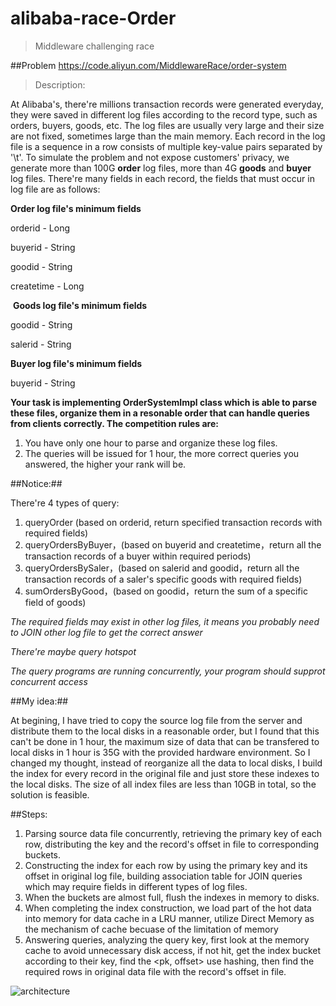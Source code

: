 # alibaba-race-Order
> Middleware challenging race

##Problem https://code.aliyun.com/MiddlewareRace/order-system


> Description:

  At Alibaba's, there're millions transaction records were generated everyday, they were saved in different log files according to the record type, such as orders, buyers, goods, etc. The log files are usually very large and their size are not fixed, sometimes large than the main memory. Each record in the log file is a sequence in a row consists of multiple key-value pairs separated by '\t'. 
  To simulate the problem and not expose customers' privacy, we generate more than 100G **order** log files, more than 4G **goods** and **buyer** log files. There're many fields in each record, the fields that must occur in log file are as follows: 
  
  
  **Order log file's minimum fields**
  
orderid - Long

buyerid - String

goodid - String

createtime - Long

 **Goods log file's minimum fields**
 
goodid - String

salerid - String

**Buyer log file's minimum fields**

buyerid - String


**Your task is implementing OrderSystemImpl class which is able to parse these files, organize them in a resonable order that can handle queries from clients correctly. The competition rules are:**

1. You have only one hour to parse and organize these log files. 
2. The queries will be issued for 1 hour, the more correct queries you answered, the higher your rank will be.

##Notice:##

There're 4 types of query:

1. queryOrder (based on orderid, return specified transaction records with required fields)
2. queryOrdersByBuyer，(based on buyerid and createtime，return all the transaction records of a buyer within required periods)
3. queryOrdersBySaler，(based on salerid and goodid，return all the transaction records of a saler's specific goods with required fields)
4. sumOrdersByGood，(based on goodid，return the sum of a specific field of goods)

*The required fields may exist in other log files, it means you probably need to JOIN other log file to get the correct answer*

*There're maybe query hotspot*

*The query programs are running concurrently, your program should supprot concurrent access*


##My idea:##

At begining, I have tried to copy the source log file from the server and distribute them to the local disks in a reasonable order, but I found that this can't be done in 1 hour, the maximum size of data that can be transfered to local disks in 1 hour is 35G with the provided hardware environment. So I changed my thought, instead of reorganize all the data to local disks, I build the index for every record in the original file and just store these indexes to the local disks. The size of all index files are less than 10GB in total, so the solution is feasible.

##Steps:

1. Parsing source data file concurrently, retrieving the primary key of each row, distributing the key and the record's offset in file to corresponding buckets.
2. Constructing the index for each row by using the primary key and its offset in original log file, building association table for JOIN queries which may require fields in different types of log files.
3. When the buckets are almost full, flush the indexes in memory to disks.
4. When completing the index construction, we load part of the hot data into memory for data cache in a LRU manner, utilize Direct Memory as the mechanism of cache becuase of the limitation of memory
5. Answering queries, analyzing the query key, first look at the memory cache to avoid unnecessary disk access, if not hit, get the index bucket according to their key, find the <pk, offset> use hashing, then find the required rows in original data file with the record's offset in file.

![architecture](architecture.jpg)
